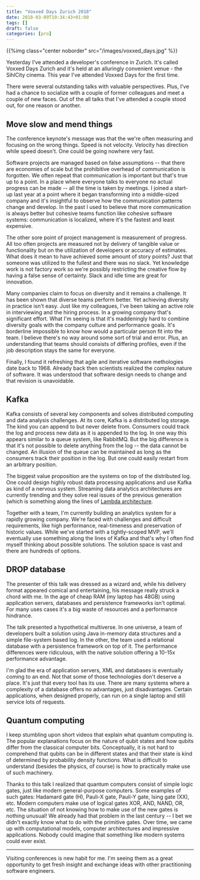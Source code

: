 ```yaml
---
title: "Voxxed Days Zurich 2018"
date: 2018-03-09T19:34:43+01:00
tags: []
draft: false
categories: [pro]
---
```


{{%img class="center noborder" src="/images/voxxed_days.jpg" %}}

Yesterday I've attended a developer's conference in Zurich. It's called Voxxed Days Zurich and it's held at an alluringly convenient venue - the SihlCity cinema. This year I've attended Voxxed Days for the first time.

<!--more-->

There were several outstanding talks with valuable perspectives. Plus, I've had a chance to socialize with a couple of former colleagues and meet a couple of new faces. Out of the all talks that I've attended a couple stood out, for one reason or another.

## Move slow and mend things

The conference keynote's message was that the we're often measuring and focusing on the wrong things. Speed is not velocity. Velocity has direction while speed doesn't. One could be going nowhere very fast.

Software projects are managed based on false assumptions -- that there are economies of scale but the prohibitive overhead of communication is forgotten. We often repeat that communication is important but that's true up to a point. In a place where everyone talks to everyone no actual progress can be made -- all the time is taken by meetings. I joined a start-up last year at a point where it began transforming into a middle-sized company and it's insightful to observe how the communication patterns change and develop. In the past I used to believe that more communication is always better but cohesive teams function like cohesive software systems: communication is localized, where it's the fastest and least expensive.

The other sore point of project management is measurement of progress. All too often projects are measured not by delivery of tangible value or functionality but on the utilization of developers or accuracy of estimates. What does it mean to have achieved some amount of story points? Just that someone was utilized to the fullest and there was no slack. Yet knowledge work is not factory work so we're possibly restricting the creative flow by having a false sense of certainty. Slack and idle time are great for innovation.

Many companies claim to focus on diversity and it remains a challenge. It has been shown that diverse teams perform better. Yet achieving diversity in practice isn't easy. Just like my colleagues, I've been taking an active role in interviewing and the hiring process. In a growing company that's significant effort. What I'm seeing is that it's maddeningly hard to combine diversity goals with the company culture and performance goals. It's borderline impossible to know how would a particular person fit into the team. I believe there's no way around some sort of trial and error. Plus, an understanding that teams should consists of differing profiles, even if the job description stays the same for everyone.

Finally, I found it refreshing that agile and iterative software methologies date back to 1968. Already back then scientists realized the complex nature of software. It was understood that software design needs to change and that revision is unavoidable.

## Kafka

Kafka consists of several key components and solves distributed computing and data analysis challenges. At its core, Kafka is a distributed log storage. The kind you can append to but never delete from. Consumers could track the log and process new data as it is appended to the log. In one way this appears similar to a queue system, like RabbitMQ. But the big difference is that it's not possible to delete anything from the log -- the data cannot be changed. An illusion of the queue can be maintained as long as the consumers track their position in the log. But one could easily restart from an arbitrary position.

The biggest value proposition are the systems on top of the distributed log. One could design highly robust data processing applications and use Kafka as kind of a nervous system. Streaming data analytics architectures are currently trending and they solve real issues of the previous generation (which is something along the lines of [Lambda architecture](http://lambda-architecture.net/).

Together with a team, I'm currently building an analytics system for a rapidly growing company. We're faced with challenges and difficult requirements, like high performance, real-timeness and preservation of historic values. While we've started with a tightly-scoped MVP, we'll eventually use something along the lines of Kafka and that's why I often find myself thinking about possible solutions. The solution space is vast and there are hundreds of options.

## DROP database

The presenter of this talk was dressed as a wizard and, while his delivery format appeared comical and entertaining, his message really struck a chord with me. In the age of cheap RAM (my laptop has 48GB) using application servers, databases and persistence frameworks isn't optimal. For many uses cases it's a big waste of resources and a performance hindrance.

The talk presented a hypothetical multiverse. In one universe, a team of developers built a solution using Java in-memory data structures and a simple file-system based log. In the other, the team used a relational database with a persistence framework on top of it. The performance differences were ridiculous, with the native solution offering a 10-15x performance advantage.

I'm glad the era of application servers, XML and databases is eventually coming to an end. Not that some of those technologies don't deserve a place. It's just that every tool has its use. There are many systems where a complexity of a database offers no advantages, just disadvantages. Certain applications, when designed properly, can run on a single laptop and still service lots of requests.

## Quantum computing

I keep stumbling upon short videos that explain what quantum computing is. The popular explanations focus on the nature of qubit states and how qubits differ from the classical computer bits. Conceptually, it is not hard to comprehend that qubits can be in different states and that their state is kind of determined by probability density functions. What is difficult to understand (besides the physics, of course) is how to practically make use of such machinery.

Thanks to this talk I realized that quantum computers consist of simple logic gates, just like modern general-purpose computers. Some examples of such gates: Hadamard gate (H), Pauli-X gate, Pauli-Y gate, Ising gate (XX), etc. Modern computers make use of logical gates XOR, AND, NAND, OR, etc. The situation of not knowing how to make use of the new gates is nothing unusual! We already had that problem in the last century -- I bet we didn't exactly know what to do with the primitive gates. Over time, we came up with computational models, computer architectures and impressive applications. Nobody could imagine that something like modern systems could ever exist.

---

Visiting conferences is new habit for me. I'm seeing them as a great opportunity to get fresh insight and exchange ideas with other practitioning software engineers.


